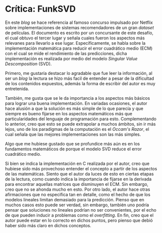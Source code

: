 # Crítica: FunkSVD

 En este *blog* se hace referencia al famoso concurso impulsado por Netflix sobre implementaciones de sistemas recomendadores de un gran *dataset* de películas. El documento es escrito por un concursante de este desafío, el cual obtuvo el tercer lugar y señala cuales fueron los aspectos más relevanes para llevarlo a ese lugar. Específicamente, se habla sobre la implementación matemática para reducir el error cuadrático medio (ECM) con el cual se mide el rendimiento de las predicciones, dicha implementación es realizada por medio del modelo *Singular Value Descomposition* (SVD).

 Primero, me gustaría destacar lo agradable que fue leer la información, al ser un *blog* la lectura se hizo más facil de entender a pesar de la dificultad de los contenidos expuestos, además la forma de escribir del autor es muy entretenida.

 También, me gusta que se le da importancia a los aspectos más básicos para lograr una buena implementación. En variadas ocasiones, el autor hace alusión a que la solución es más simple de lo que parecía y que siempre es bueno fijarse en los aspectos matemáticos más que particularidades del lenguaje de programación para esto. Complementando lo anterior, creo que esto se puede extrapolar a muchos ámbitos, sin ir más lejos, uno de los paradigmas de la computación es el *Occam's Razor*, el cual señala que las mejores implementaciones son las más simples.

 Algo que me hubiese gustado que se profundice más aún es en los fundamentos matemáticos de porque el modelo SVD reduce el error cuadrático medio. 
 
 Si bien se indica la implementación en C realizada por el autor, creo que hubiese sido más provechoso entender el concepto a partir de los aspectos de las matemáticas. Siento que el autor da luces de esto en ciertas etapas de la lectura, como cuando indica la importancia de fijarse en la derivada para encontrar aquellas matrices que disminuyen el ECM. Sin embargo, creo que no se ahonda mucho en esto. Por otro lado, el autor hace otras afirmaciones que no especifica tan en detalle, como el hecho de que los modelos lineales limitan demasiado para la predicción. Pienso que en muchos casos esto puede ser verdad, sin embargo, también uno podría pensar que soluciones no lineales podrían no ser convenientes, por el echo de que pueden inducir a problemas como el *overfitting*. En fin, creo que el autor puede estar en lo correcto en dichos puntos, pero pienso que debió haber sido más claro en dichos conceptos.